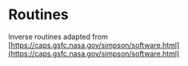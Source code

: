 # Routines

Inverse routines adapted from [https://caps.gsfc.nasa.gov/simpson/software.html](https://caps.gsfc.nasa.gov/simpson/software.html)

<!-- m66det_f90.txt -->

